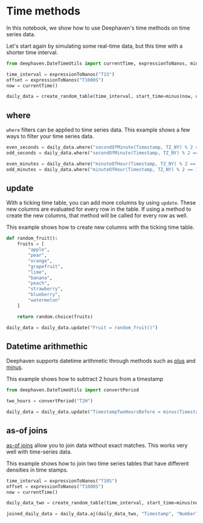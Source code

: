 # Time methods

In this notebook, we show how to use Deephaven's time methods on time series data.

Let's start again by simulating some real-time data, but this time with a shorter time interval.

```python
from deephaven.DateTimeUtils import currentTime, expressionToNanos, minus

time_interval = expressionToNanos("T1S")
offset = expressionToNanos("T1000S")
now = currentTime()

daily_data = create_random_table(time_interval, start_time=minus(now, offset))
```

## where

`where` filters can be applied to time series data. This example shows a few ways to filter your time series data.

```python
even_seconds = daily_data.where("secondOfMinute(Timestamp, TZ_NY) % 2 == 0")
odd_seconds = daily_data.where("secondOfMinute(Timestamp, TZ_NY) % 2 == 1")

even_minutes = daily_data.where("minuteOfHour(Timestamp, TZ_NY) % 2 == 0")
odd_minutes = daily_data.where("minuteOfHour(Timestamp, TZ_NY) % 2 == 1")
```

## update

With a ticking time table, you can add more columns by using `update`. These new columns are evaluated for every row in the table. If using a method to create the new columns, that method will be called for every row as well.

This example shows how to create new columns with the ticking time table.

```python
def random_fruit():
    fruits = [
        "apple",
        "pear",
        "orange",
        "grapefruit",
        "lime",
        "banana",
        "peach",
        "strawberry",
        "blueberry",
        "watermelon"
    ]

    return random.choice(fruits)

daily_data = daily_data.update("Fruit = random_fruit()")
```

## Datetime arithmethic

Deephaven supports datetime arithmetic through methods such as [plus](https://deephaven.io/core/docs/reference/time/datetime/plus/) and [minus](https://deephaven.io/core/docs/reference/time/datetime/minus/).

This example shows how to subtract 2 hours from a timestamp

```python
from deephaven.DateTimeUtils import convertPeriod

two_hours = convertPeriod("T2H")

daily_data = daily_data.update("TimestampTwoHoursBefore = minus(Timestamp, two_hours)")
```

## as-of joins

[as-of joins](https://deephaven.io/core/docs/reference/table-operations/join/aj/) allow you to join data without exact matches. This works very well with time-series data.

This example shows how to join two time series tables that have different densities in time stamps.

```python
time_interval = expressionToNanos("T10S")
offset = expressionToNanos("T1000S")
now = currentTime()

daily_data_two = create_random_table(time_interval, start_time=minus(now, offset))

joined_daily_data = daily_data.aj(daily_data_two, "Timestamp", "NumberTwo = Number, CharacterTwo = Character, BooleanTwo = Boolean")
```
